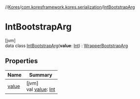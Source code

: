 //[Kores](../../../index.md)/[com.koresframework.kores.serialization](../index.md)/[IntBootstrapArg](index.md)

# IntBootstrapArg

[jvm]\
data class [IntBootstrapArg](index.md)(**value**: [Int](https://kotlinlang.org/api/latest/jvm/stdlib/kotlin/-int/index.html)) : [WrapperBootstrapArg](../-wrapper-bootstrap-arg/index.md)

## Properties

| Name | Summary |
|---|---|
| [value](value.md) | [jvm]<br>val [value](value.md): [Int](https://kotlinlang.org/api/latest/jvm/stdlib/kotlin/-int/index.html) |
